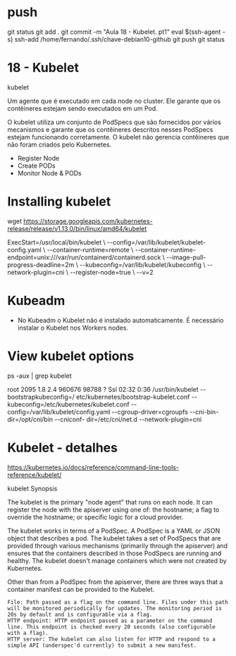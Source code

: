 
# ##############################################################################################################################################################
# ##############################################################################################################################################################
# ##############################################################################################################################################################
# ##############################################################################################################################################################
# push
git status
git add .
git commit -m "Aula 18 - Kubelet. pt1"
eval $(ssh-agent -s)
ssh-add /home/fernando/.ssh/chave-debian10-github
git push
git status


# ##############################################################################################################################################################
# ##############################################################################################################################################################
# ##############################################################################################################################################################
# ##############################################################################################################################################################
#  18 - Kubelet

kubelet

Um agente que é executado em cada node no cluster. Ele garante que os contêineres estejam sendo executados em um Pod.

O kubelet utiliza um conjunto de PodSpecs que são fornecidos por vários mecanismos e garante que os contêineres descritos nesses PodSpecs estejam funcionando corretamente. O kubelet não gerencia contêineres que não foram criados pelo Kubernetes.


- Register Node
- Create PODs
- Monitor Node & PODs


# Installing kubelet
wget https://storage.googleapis.com/kubernetes-release/release/v1.13.0/bin/linux/amd64/kubelet

ExecStart=/usr/local/bin/kubelet \\
--config=/var/lib/kubelet/kubelet-config.yaml \\
--container-runtime=remote \\
--container-runtime-endpoint=unix:///var/run/containerd/containerd.sock \\
--image-pull-progress-deadline=2m \\
--kubeconfig=/var/lib/kubelet/kubeconfig \\
--network-plugin=cni \\
--register-node=true \\
--v=2



# ##############################################################################################################################################################
# Kubeadm

- No Kubeadm o Kubelet não é instalado automaticamente.
É necessário instalar o Kubelet nos Workers nodes.




# View kubelet options

ps -aux | grep kubelet

root 2095 1.8 2.4 960676 98788 ? Ssl 02:32 0:36 /usr/bin/kubelet --bootstrapkubeconfig=/
etc/kubernetes/bootstrap-kubelet.conf --kubeconfig=/etc/kubernetes/kubelet.conf --
config=/var/lib/kubelet/config.yaml --cgroup-driver=cgroupfs --cni-bin-dir=/opt/cni/bin --cniconf-
dir=/etc/cni/net.d --network-plugin=cni





# ##############################################################################################################################################################
# ##############################################################################################################################################################
# ##############################################################################################################################################################
# ##############################################################################################################################################################
#  Kubelet - detalhes

<https://kubernetes.io/docs/reference/command-line-tools-reference/kubelet/>

kubelet
Synopsis

The kubelet is the primary "node agent" that runs on each node. It can register the node with the apiserver using one of: the hostname; a flag to override the hostname; or specific logic for a cloud provider.

The kubelet works in terms of a PodSpec. A PodSpec is a YAML or JSON object that describes a pod. The kubelet takes a set of PodSpecs that are provided through various mechanisms (primarily through the apiserver) and ensures that the containers described in those PodSpecs are running and healthy. The kubelet doesn't manage containers which were not created by Kubernetes.

Other than from a PodSpec from the apiserver, there are three ways that a container manifest can be provided to the Kubelet.

    File: Path passed as a flag on the command line. Files under this path will be monitored periodically for updates. The monitoring period is 20s by default and is configurable via a flag.
    HTTP endpoint: HTTP endpoint passed as a parameter on the command line. This endpoint is checked every 20 seconds (also configurable with a flag).
    HTTP server: The kubelet can also listen for HTTP and respond to a simple API (underspec'd currently) to submit a new manifest.